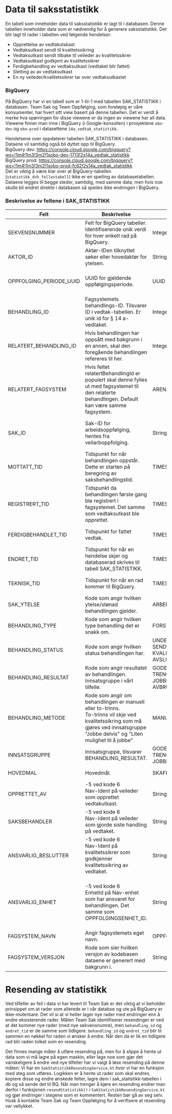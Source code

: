 # Data til saksstatistikk

En tabell som inneholder data til saksstatistikk er lagt til i databasen. Denne tabellen inneholder data som er nødvendig for å generere saksstatistikk. 
Det blir lagt til rader i tabellen ved følgende hendelser:
- Opprettelse av vedtakutskast
- Vedtaksutkast sendt til kvalitetssikring
- Vedtaksutkast sendt tilbake til veileder av kvalitetssikrer
- Vedtaksutkast godkjent av kvalitetssikrer
- Ferdigbehandling av vedtaksutkast (vedtaket blir fattet)
- Sletting av av vedtaksutkast
- En ny veileder/kvalitetssikrer tar over vedtaksutkastet

### BigQuery
På BigQuery har vi en tabell som er 1-til-1 med tabellen SAK_STATISTIKK i databasen.
Team Sak og Team Oppfølging, som foreløpig er våre konsumenter, har hvert sitt view basert på denne tabellen.
Det er verdt å merke hva spørringen for disse viewene er da ingen av viewene har all data.
Viewene finner man inne i BigQuery (i Google-konsollen) i prosjektene `obo-dev` og `obo-prod` i datasettene `14a_vedtak_statistikk`.

Hendelsene over oppdaterer tabellen SAK_STATISTIKK i databasen. Dataene vil samtidig også bli dyttet opp til BigQuery.
<br>BigQuery dev: https://console.cloud.google.com/bigquery?ws=!1m4!1m3!3m2!1sobo-dev-1713!2s14a_vedtak_statistikk
<br>BigQuery prod: https://console.cloud.google.com/bigquery?ws=!1m4!1m3!3m2!1sobo-prod-fc62!2s14a_vedtak_statistikk  
Det er viktig å være klar over at BigQuery-tabellen (`statistikk_dvh_fellestabell`) ikke er en speiling av databasetabellen. 
Dataene legges til begge steder, samtidig, med samme data, men hvis noe skulle bli endret direkte i databasen så speiles ikke endringen i BigQuery.

### Beskrivelse av feltene i SAK_STATISTIKK

| Felt                    | Beskrivelse                                                                                                                                                                            | Mulige verdier i databasen                                                                                                                     | Merknader                                                                                                                                                                                             |
|-------------------------|----------------------------------------------------------------------------------------------------------------------------------------------------------------------------------------|------------------------------------------------------------------------------------------------------------------------------------------------|-------------------------------------------------------------------------------------------------------------------------------------------------------------------------------------------------------|
| SEKVENSNUMMER           | Felt for BigQuery tabeller.<br>Identifiserende unik verdi for hver enkelt rad på BigQuery.                                                                                             | Integer                                                                                                                                        | Kun i viewet til Team Sak.                                                                                                                                                                            |
| AKTOR_ID                | Aktør-IDen tilknyttet søker eller hovedaktør for ytelsen.                                                                                                                              | String(11)                                                                                                                                     |                                                                                                                                                                                                       |
| OPPFOLGING_PERIODE_UUID | UUID for gjeldende oppfølgingsperiode.                                                                                                                                                 | UUID                                                                                                                                           | Hentes fra databasen til veilarboppfolging. Kun i viewet til Team Oppfølging og heter oppfolgingsperiode.                                                                                             |
| BEHANDLING_ID           | Fagsystemets behandlings-ID. Tilsvarer ID i vedtak-tabellen. Er unik id for § 14 a-vedtaket.                                                                                           | Integer                                                                                                                                        | I viewet til Team Oppfølging heter dette feltet vedtak_id.                                                                                                                                            |
| RELATERT_BEHANDLING_ID  | Hvis behandlingen har oppsått med bakgrunn i en annen, skal den foregående behandlingen refereres til her.                                                                             | Integer                                                                                                                                        | BEHANDLING_ID fra tidligere vedtak i samme oppfølgingsperiode.                                                                                                                                        |
| RELATERT_FAGSYSTEM      | Hvis feltet relatertBehandlingId er populert skal denne fylles ut med fagsystemet til den relaterte behandlingen. Default kan være samme fagsystem.                                    | ARENA, OPPFOLGINGSVEDTAK_14A                                                                                                                   |                                                                                                                                                                                                       |
| SAK_ID                  | Sak-ID for arbeidsoppfølging, hentes fra veilarboppfolging.                                                                                                                            | String                                                                                                                                         | Tett knyttet til oppfølgingsperiode. Denne sak-IDen brukes også i andre behandlinger i løpet av en oppfølgingsperiode.                                                                                |
| MOTTATT_TID             | Tidspunkt for når behandlingen oppstår.<br>Dette er starten på beregning av saksbehandlingstid.                                                                                        | TIMESTAMP                                                                                                                                      | Førstegangsbehandling = oppfølgingsperiode.startDato, Revurdering = REGISTRERT_TID (når utkast ble opprettet)                                                                                         |
| REGISTRERT_TID          | Tidspunkt da behandlingen første gang ble registrert i fagsystemet. Det samme som vedtaksutkast ble opprettet.                                                                         | TIMESTAMP                                                                                                                                      |                                                                                                                                                                                                       |
| FERDIGBEHANDLET_TID     | Tidspunkt for fattet vedtak.                                                                                                                                                           | TIMESTAMP                                                                                                                                      | I viewet til Team oppfolging heter dette feltet vedtak_fattet_tid                                                                                                                                     |
| ENDRET_TID              | Tidspunkt for når en hendelse skjer og databaserad skrives til tabell SAK_STATISTIKK.                                                                                                  | TIMESTAMP                                                                                                                                      |                                                                                                                                                                                                       |
| TEKNISK_TID             | Tidspunkt for når en rad kommer til BigQuery.                                                                                                                                          | TIMESTAMP                                                                                                                                      | OBS: Dette feltet finnes kun på BigQuery, ikke i postgres-tabellen SAK_STATISTIKK.                                                                                                                    |
| SAK_YTELSE              | Kode som angir hvilken ytelse/stønad behandlingen gjelder.                                                                                                                             | ARBEIDSRETTET_OPPFOLGINGSBEHOV                                                                                                                 |                                                                                                                                                                                                       |
| BEHANDLING_TYPE         | Kode som angir hvilken type behandling det er snakk om.                                                                                                                                | FORSTEGANGSBEHANDLING, REVURDERING                                                                                                             |                                                                                                                                                                                                       |
| BEHANDLING_STATUS       | Kode som angir hvilken status behandlingen har.                                                                                                                                        | UNDER_BEHANDLING, SENDT_TIL_KVALITETSSIKRING, KVALITETSSIKRING_GODKJENT, FATTET, AVSLUTTET                                                     |                                                                                                                                                                                                       |
| BEHANDLING_RESULTAT     | Kode som angir resultatet av behandlingen. Innsatsgruppe i vårt tilfelle.                                                                                                              | GODE_MULIGHETER, TRENGER_VEILEDNING, TRENGER_VEILEDNING_NEDSATT_ARBEIDSEVNE, JOBBE_DELVIS, LITEN_MULIGHET_TIL_Å_JOBBE, AVBRUTT, FEILREGISTRERT |                                                                                                                                                                                                       |
| BEHANDLING_METODE       | Kode som angir om behandlingen er manuell eller to-trinns. <br> To-trinns vil skje ved kvalitetssikring som må gjøres ved innsatsgruppe "Jobbe delvis" og "Liten mulighet til å jobbe" | MANUELL, AUTOMATISK, TOTRINNS                                                                                                                  |                                                                                                                                                                                                       |
| INNSATSGRUPPE           | Innsatsgruppe, tilsvarer BEHANDLING_RESULTAT.                                                                                                                                          | GODE_MULIGHETER, TRENGER_VEILEDNING, TRENGER_VEILEDNING_NEDSATT_ARBEIDSEVNE, JOBBE_DELVIS, LITEN_MULIGHET_TIL_Å_JOBBE                          | Kun i viewet til Team Oppfølging.                                                                                                                                                                     |
| HOVEDMAL                | Hovedmål.                                                                                                                                                                              | SKAFFE_ARBEID, BEHOLDE_ARBEID.                                                                                                                 | Kun i viewet til Team Oppfølging.                                                                                                                                                                     |
| OPPRETTET_AV            | -5 ved kode 6<br>Nav-Ident på veileder som opprettet vedtakutkast.                                                                                                                     | String(7)                                                                                                                                      |                                                                                                                                                                                                       |
| SAKSBEHANDLER           | -5 ved kode 6<br>Nav-Ident på veileder som gjorde siste handling på vedtaket.                                                                                                          | String(7)                                                                                                                                      |                                                                                                                                                                                                       |
| ANSVARLIG_BESLUTTER     | -5 ved kode 6<br>Nav-Ident på kvalitetssikrer som godkjenner kvalitetssikring av vedtaket.                                                                                             | String(7)                                                                                                                                      | Blir kun satt ved to-trinnsbehandling.                                                                                                                                                                |
| ANSVARLIG_ENHET         | -5 ved kode 6<br>EnhetId på Nav-enhet som har ansvaret for behandlingen. Det samme som OPPFOLGINGSENHET_ID.                                                                            | String(4)                                                                                                                                      | Kontor der innbygger blir fulgt opp. Dersom person flytter midt i en behandlig vil denne endres ved nye hendelser på vedtaket. <br> I viewet til Team Oppfølging heter dette feltet oppfolgingsenhet. |
| FAGSYSTEM_NAVN          | Angir fagsystemets eget navn.                                                                                                                                                          | OPPFOLGINGSVEDTAK_14A                                                                                                                          |                                                                                                                                                                                                       |
| FAGSYSTEM_VERSJON       | Kode som sier hvilken versjon av kodebasen dataene er generert med bakgrunn i.                                                                                                         | String                                                                                                                                         | Image tag – hentes ut fra container i kjøretid.                                                                                                                                                       |


# Resending av statistikk
Ved tilfeller av feil i data vi har levert til Team Sak er det viktig at vi beholder prinsippet om at rader som allerede er i vår databse og ute på BigQuery er ikke-muterbare. Det vil si at vi heller lager nye rader med endringer enn å endre eksisterende rader.
Måten Team Sak identifiserer resendinger er ved at det kommer nye rader (med nye sekvensnumre), men `behandling_id` og `endret_tid` er de samme som tidligere. `behandling_id` og `endret_tid` blir til sammen en nøkkel for raden vi ønsker å endre. Når den da er lik en tidligere rad blir raden tolket som en resending.

Det finnes mange måter å utføre resending på, men for å slippe å hente ut data som vi må lagre på egen maskin, eller lage noe som gjør det vanskeligere å endre ved nye tilfeller har vi valgt å løse resending på denne måten:
Vi har en `SakStatistikkResendingService.kt` hvor vi har en funksjon med steg som utføres.
Logikken er å hente ut rader som skal endres, kopiere disse og endre ønskede felter, lagre dem i sak_statistikk-tabellen i db og så sende det til BQ.
Når man trenger å kjøre en resending endrer man derfor i funksjonen `resendStatistikk()` i `SakStatistikkResendingService.kt` og gjør endringer i stegene som er kommentert. Resten bør gå av seg selv.
Husk å kontakte Team Sak og Team Oppfølging for å verifisere at resending var vellykket.
